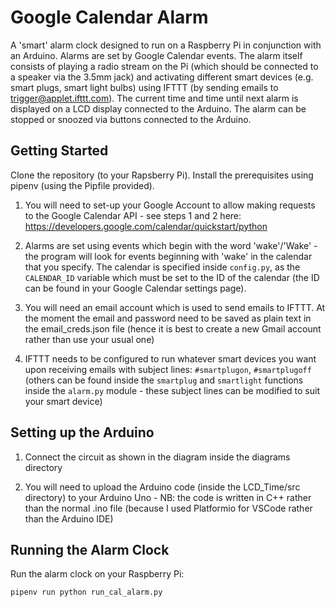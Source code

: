 # Google Calendar Alarm

A 'smart' alarm clock designed to run on a Raspberry Pi in conjunction with an Arduino. Alarms are set by Google Calendar events. The alarm itself consists of playing a radio stream on the Pi (which should be connected to a speaker via the 3.5mm jack) and activating different smart devices (e.g. smart plugs, smart light bulbs) using IFTTT (by sending emails to trigger@applet.ifttt.com). The current time and time until next alarm is displayed on a LCD display connected to the Arduino. The alarm can be stopped or snoozed via buttons connected to the Arduino.

## Getting Started

Clone the repository (to your Rapsberry Pi). Install the prerequisites using pipenv (using the Pipfile provided).

1) You will need to set-up your Google Account to allow making requests to the Google Calendar API - see steps 1 and 2 here: https://developers.google.com/calendar/quickstart/python

2) Alarms are set using events which begin with the word 'wake'/'Wake' - the program will look for events beginning with 'wake' in the calendar that you specify. The calendar is specified inside `config.py`, as the `CALENDAR_ID` variable which must be set to the ID of the calendar (the ID can be found in your Google Calendar settings page).

2) You will need an email account which is used to send emails to IFTTT. At the moment the email and password need to be saved as plain text in the email_creds.json file (hence it is best to create a new Gmail account rather than use your usual one)

3) IFTTT needs to be configured to run whatever smart devices you want upon receiving emails with subject lines:
`#smartplugon`, `#smartplugoff` (others can be found inside the `smartplug` and `smartlight` functions inside the `alarm.py` module - these subject lines can be modified to suit your smart device)

## Setting up the Arduino

1) Connect the circuit as shown in the diagram inside the diagrams directory

2) You will need to upload the Arduino code (inside the LCD_Time/src directory) to your Arduino Uno - NB: the code is written in C++ rather than the normal .ino file (because I used Platformio for VSCode rather than the Arduino IDE)

## Running the Alarm Clock

Run the alarm clock on your Raspberry Pi:
```
pipenv run python run_cal_alarm.py
```
